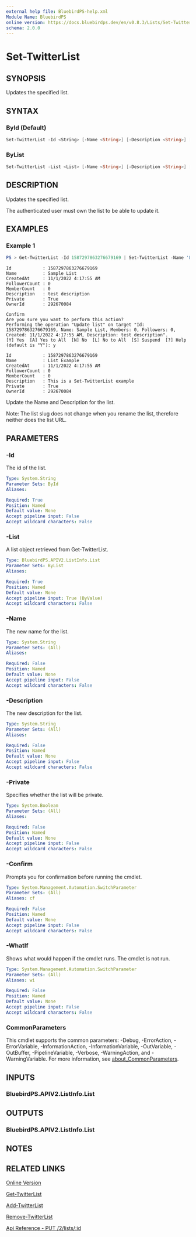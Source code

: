```yaml
---
external help file: BluebirdPS-help.xml
Module Name: BluebirdPS
online version: https://docs.bluebirdps.dev/en/v0.8.3/Lists/Set-TwitterList
schema: 2.0.0
---
```


# Set-TwitterList

## SYNOPSIS

Updates the specified list.

## SYNTAX

### ById (Default)

```powershell
Set-TwitterList -Id <String> [-Name <String>] [-Description <String>] [-Private <Boolean>] [-WhatIf] [-Confirm] [<CommonParameters>]
```

### ByList

```powershell
Set-TwitterList -List <List> [-Name <String>] [-Description <String>] [-Private <Boolean>] [-WhatIf] [-Confirm] [<CommonParameters>]
```

## DESCRIPTION

Updates the specified list.

The authenticated user must own the list to be able to update it.

## EXAMPLES

### Example 1

```powershell
PS > Get-TwitterList -Id 1587297863276679169 | Set-TwitterList -Name 'List Example' -Description 'This is a Set-TwitterList example'
```

```text
Id            : 1587297863276679169
Name          : Sample List
CreatedAt     : 11/1/2022 4:17:55 AM
FollowerCount : 0
MemberCount   : 0
Description   : test description
Private       : True
OwnerId       : 292670084

Confirm
Are you sure you want to perform this action?
Performing the operation "Update list" on target "Id: 1587297863276679169, Name: Sample List, Members: 0, Followers: 0, Created: 11/1/2022 4:17:55 AM, Description: test description".
[Y] Yes  [A] Yes to All  [N] No  [L] No to All  [S] Suspend  [?] Help (default is "Y"): y

Id            : 1587297863276679169
Name          : List Example
CreatedAt     : 11/1/2022 4:17:55 AM
FollowerCount : 0
MemberCount   : 0
Description   : This is a Set-TwitterList example
Private       : True
OwnerId       : 292670084
```

Update the Name and Description for the list.

Note: The list slug does not change when you rename the list, therefore neither does the list URL.

## PARAMETERS

### -Id

The id of the list.

```yaml
Type: System.String
Parameter Sets: ById
Aliases:

Required: True
Position: Named
Default value: None
Accept pipeline input: False
Accept wildcard characters: False
```

### -List

A list object retrieved from Get-TwitterList.

```yaml
Type: BluebirdPS.APIV2.ListInfo.List
Parameter Sets: ByList
Aliases:

Required: True
Position: Named
Default value: None
Accept pipeline input: True (ByValue)
Accept wildcard characters: False
```

### -Name

The new name for the list.

```yaml
Type: System.String
Parameter Sets: (All)
Aliases:

Required: False
Position: Named
Default value: None
Accept pipeline input: False
Accept wildcard characters: False
```

### -Description

The new description for the list.

```yaml
Type: System.String
Parameter Sets: (All)
Aliases:

Required: False
Position: Named
Default value: None
Accept pipeline input: False
Accept wildcard characters: False
```

### -Private

Specifies whether the list will be private.

```yaml
Type: System.Boolean
Parameter Sets: (All)
Aliases:

Required: False
Position: Named
Default value: None
Accept pipeline input: False
Accept wildcard characters: False
```

### -Confirm

Prompts you for confirmation before running the cmdlet.

```yaml
Type: System.Management.Automation.SwitchParameter
Parameter Sets: (All)
Aliases: cf

Required: False
Position: Named
Default value: None
Accept pipeline input: False
Accept wildcard characters: False
```

### -WhatIf

Shows what would happen if the cmdlet runs.
The cmdlet is not run.

```yaml
Type: System.Management.Automation.SwitchParameter
Parameter Sets: (All)
Aliases: wi

Required: False
Position: Named
Default value: None
Accept pipeline input: False
Accept wildcard characters: False
```

### CommonParameters

This cmdlet supports the common parameters: -Debug, -ErrorAction, -ErrorVariable, -InformationAction, -InformationVariable, -OutVariable, -OutBuffer, -PipelineVariable, -Verbose, -WarningAction, and -WarningVariable. For more information, see [about_CommonParameters](http://go.microsoft.com/fwlink/?LinkID=113216).

## INPUTS

### BluebirdPS.APIV2.ListInfo.List

## OUTPUTS

### BluebirdPS.APIV2.ListInfo.List

## NOTES

## RELATED LINKS

[Online Version](https://docs.bluebirdps.dev/en/v0.8.3/Lists/Set-TwitterList)

[Get-TwitterList](https://docs.bluebirdps.dev/en/v0.8.3/Lists/Get-TwitterList)

[Add-TwitterList](https://docs.bluebirdps.dev/en/v0.8.3/Lists/Add-TwitterList)

[Remove-TwitterList](https://docs.bluebirdps.dev/en/v0.8.3/Lists/Remove-TwitterList)

[Api Reference - PUT /2/lists/:id](https://developer.twitter.com/en/docs/twitter-api/lists/manage-lists/api-reference/put-lists-id)
